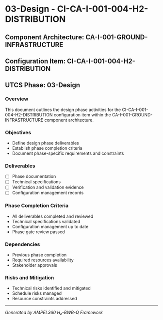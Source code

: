 # 03-Design - CI-CA-I-001-004-H2-DISTRIBUTION

## Component Architecture: CA-I-001-GROUND-INFRASTRUCTURE
## Configuration Item: CI-CA-I-001-004-H2-DISTRIBUTION
## UTCS Phase: 03-Design

### Overview
This document outlines the design phase activities for the CI-CA-I-001-004-H2-DISTRIBUTION configuration item within the CA-I-001-GROUND-INFRASTRUCTURE component architecture.

### Objectives
- Define design phase deliverables
- Establish phase completion criteria
- Document phase-specific requirements and constraints

### Deliverables
- [ ] Phase documentation
- [ ] Technical specifications
- [ ] Verification and validation evidence
- [ ] Configuration management records

### Phase Completion Criteria
- All deliverables completed and reviewed
- Technical specifications validated
- Configuration management up to date
- Phase gate review passed

### Dependencies
- Previous phase completion
- Required resources availability
- Stakeholder approvals

### Risks and Mitigation
- Technical risks identified and mitigated
- Schedule risks managed
- Resource constraints addressed

---
*Generated by AMPEL360 H₂-BWB-Q Framework*
